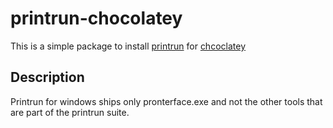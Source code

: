 # printrun-chocolatey
This is a simple package to install [printrun](https://www.pronterface.com/) for [chcoclatey](https://chocolatey.org/)

## Description
Printrun for windows ships only pronterface.exe and not the other tools that are part of the printrun suite.